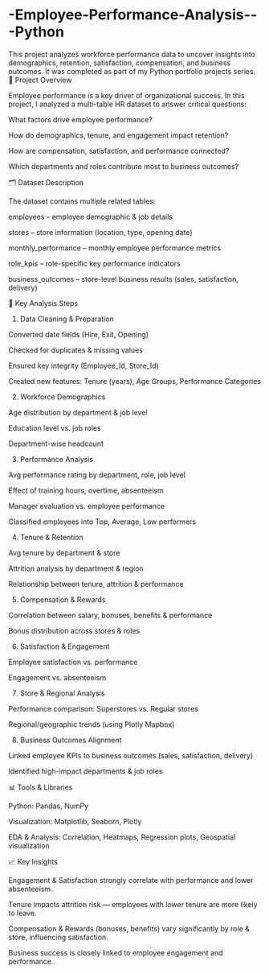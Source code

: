 # -Employee-Performance-Analysis---Python
This project analyzes workforce performance data to uncover insights into demographics, retention, satisfaction, compensation, and business outcomes. It was completed as part of my Python portfolio projects series.
📌 Project Overview

Employee performance is a key driver of organizational success. In this project, I analyzed a multi-table HR dataset to answer critical questions:

What factors drive employee performance?

How do demographics, tenure, and engagement impact retention?

How are compensation, satisfaction, and performance connected?

Which departments and roles contribute most to business outcomes?

🗂️ Dataset Description

The dataset contains multiple related tables:

employees – employee demographic & job details

stores – store information (location, type, opening date)

monthly_performance – monthly employee performance metrics

role_kpis – role-specific key performance indicators

business_outcomes – store-level business results (sales, satisfaction, delivery)

🔑 Key Analysis Steps
1. Data Cleaning & Preparation

Converted date fields (Hire, Exit, Opening)

Checked for duplicates & missing values

Ensured key integrity (Employee_Id, Store_Id)

Created new features: Tenure (years), Age Groups, Performance Categories

2. Workforce Demographics

Age distribution by department & job level

Education level vs. job roles

Department-wise headcount

3. Performance Analysis

Avg performance rating by department, role, job level

Effect of training hours, overtime, absenteeism

Manager evaluation vs. employee performance

Classified employees into Top, Average, Low performers

4. Tenure & Retention

Avg tenure by department & store

Attrition analysis by department & region

Relationship between tenure, attrition & performance

5. Compensation & Rewards

Correlation between salary, bonuses, benefits & performance

Bonus distribution across stores & roles

6. Satisfaction & Engagement

Employee satisfaction vs. performance

Engagement vs. absenteeism

7. Store & Regional Analysis

Performance comparison: Superstores vs. Regular stores

Regional/geographic trends (using Plotly Mapbox)

8. Business Outcomes Alignment

Linked employee KPIs to business outcomes (sales, satisfaction, delivery)

Identified high-impact departments & job roles

📊 Tools & Libraries

Python: Pandas, NumPy

Visualization: Matplotlib, Seaborn, Plotly

EDA & Analysis: Correlation, Heatmaps, Regression plots, Geospatial visualization

📈 Key Insights

Engagement & Satisfaction strongly correlate with performance and lower absenteeism.

Tenure impacts attrition risk — employees with lower tenure are more likely to leave.

Compensation & Rewards (bonuses, benefits) vary significantly by role & store, influencing satisfaction.

Business success is closely linked to employee engagement and performance.

